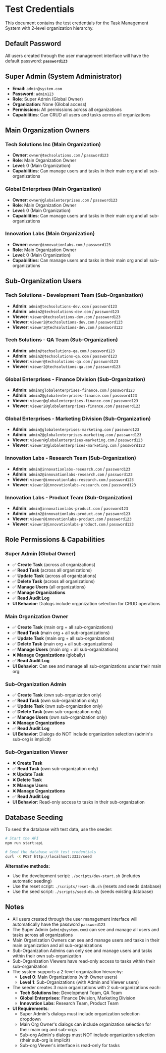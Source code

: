 # Test Credentials

This document contains the test credentials for the Task Management System with 2-level organization hierarchy.

## Default Password
All users created through the user management interface will have the default password: **`password123`**

## Super Admin (System Administrator)
- **Email**: `admin@system.com`
- **Password**: `admin123`
- **Role**: Super Admin (Global Owner)
- **Organization**: None (Global access)
- **Permissions**: All permissions across all organizations
- **Capabilities**: Can CRUD all users and tasks across all organizations

## Main Organization Owners

### Tech Solutions Inc (Main Organization)
- **Owner**: `owner@techsolutions.com` / `password123`
- **Role**: Main Organization Owner
- **Level**: 0 (Main Organization)
- **Capabilities**: Can manage users and tasks in their main org and all sub-organizations

### Global Enterprises (Main Organization)
- **Owner**: `owner@globalenterprises.com` / `password123`
- **Role**: Main Organization Owner
- **Level**: 0 (Main Organization)
- **Capabilities**: Can manage users and tasks in their main org and all sub-organizations

### Innovation Labs (Main Organization)
- **Owner**: `owner@innovationlabs.com` / `password123`
- **Role**: Main Organization Owner
- **Level**: 0 (Main Organization)
- **Capabilities**: Can manage users and tasks in their main org and all sub-organizations

## Sub-Organization Users

### Tech Solutions - Development Team (Sub-Organization)
- **Admin**: `admin@techsolutions-dev.com` / `password123`
- **Admin**: `admin2@techsolutions-dev.com` / `password123`
- **Viewer**: `viewer@techsolutions-dev.com` / `password123`
- **Viewer**: `viewer2@techsolutions-dev.com` / `password123`
- **Viewer**: `viewer3@techsolutions-dev.com` / `password123`

### Tech Solutions - QA Team (Sub-Organization)
- **Admin**: `admin@techsolutions-qa.com` / `password123`
- **Admin**: `admin2@techsolutions-qa.com` / `password123`
- **Viewer**: `viewer@techsolutions-qa.com` / `password123`
- **Viewer**: `viewer2@techsolutions-qa.com` / `password123`

### Global Enterprises - Finance Division (Sub-Organization)
- **Admin**: `admin@globalenterprises-finance.com` / `password123`
- **Admin**: `admin2@globalenterprises-finance.com` / `password123`
- **Viewer**: `viewer@globalenterprises-finance.com` / `password123`
- **Viewer**: `viewer2@globalenterprises-finance.com` / `password123`

### Global Enterprises - Marketing Division (Sub-Organization)
- **Admin**: `admin@globalenterprises-marketing.com` / `password123`
- **Admin**: `admin2@globalenterprises-marketing.com` / `password123`
- **Viewer**: `viewer@globalenterprises-marketing.com` / `password123`
- **Viewer**: `viewer2@globalenterprises-marketing.com` / `password123`

### Innovation Labs - Research Team (Sub-Organization)
- **Admin**: `admin@innovationlabs-research.com` / `password123`
- **Admin**: `admin2@innovationlabs-research.com` / `password123`
- **Viewer**: `viewer@innovationlabs-research.com` / `password123`
- **Viewer**: `viewer2@innovationlabs-research.com` / `password123`

### Innovation Labs - Product Team (Sub-Organization)
- **Admin**: `admin@innovationlabs-product.com` / `password123`
- **Admin**: `admin2@innovationlabs-product.com` / `password123`
- **Viewer**: `viewer@innovationlabs-product.com` / `password123`
- **Viewer**: `viewer2@innovationlabs-product.com` / `password123`

## Role Permissions & Capabilities

### Super Admin (Global Owner)
- ✅ **Create Task** (across all organizations)
- ✅ **Read Task** (across all organizations)
- ✅ **Update Task** (across all organizations)
- ✅ **Delete Task** (across all organizations)
- ✅ **Manage Users** (all organizations)
- ✅ **Manage Organizations**
- ✅ **Read Audit Log**
- **UI Behavior**: Dialogs include organization selection for CRUD operations

### Main Organization Owner
- ✅ **Create Task** (main org + all sub-organizations)
- ✅ **Read Task** (main org + all sub-organizations)
- ✅ **Update Task** (main org + all sub-organizations)
- ✅ **Delete Task** (main org + all sub-organizations)
- ✅ **Manage Users** (main org + all sub-organizations)
- ❌ **Manage Organizations** (globally)
- ✅ **Read Audit Log**
- **UI Behavior**: Can see and manage all sub-organizations under their main org

### Sub-Organization Admin
- ✅ **Create Task** (own sub-organization only)
- ✅ **Read Task** (own sub-organization only)
- ✅ **Update Task** (own sub-organization only)
- ✅ **Delete Task** (own sub-organization only)
- ✅ **Manage Users** (own sub-organization only)
- ❌ **Manage Organizations**
- ✅ **Read Audit Log**
- **UI Behavior**: Dialogs do NOT include organization selection (admin's sub-org is implicit)

### Sub-Organization Viewer
- ❌ **Create Task**
- ✅ **Read Task** (own sub-organization only)
- ❌ **Update Task**
- ❌ **Delete Task**
- ❌ **Manage Users**
- ❌ **Manage Organizations**
- ✅ **Read Audit Log**
- **UI Behavior**: Read-only access to tasks in their sub-organization

## Database Seeding

To seed the database with test data, use the seeder:

```bash
# Start the API
npm run start:api

# Seed the database with test credentials
curl -X POST http://localhost:3333/seed
```

**Alternative methods:**
- Use the development script: `./scripts/dev-start.sh` (includes automatic seeding)
- Use the reset script: `./scripts/reset-db.sh` (resets and seeds database)
- Use the seed script: `./scripts/seed-db.sh` (seeds existing database)

## Notes

- All users created through the user management interface will automatically have the password `password123`
- The Super Admin (`admin@system.com`) can see and manage all users and tasks across all organizations
- Main Organization Owners can see and manage users and tasks in their main organization and all sub-organizations
- Sub-Organization Admins can only see and manage users and tasks within their own sub-organization
- Sub-Organization Viewers have read-only access to tasks within their sub-organization
- The system supports a 2-level organization hierarchy:
  - **Level 0**: Main Organizations (with Owner users)
  - **Level 1**: Sub-Organizations (with Admin and Viewer users)
- The seeder creates 3 main organizations with 2 sub-organizations each:
  - **Tech Solutions Inc**: Development Team, QA Team
  - **Global Enterprises**: Finance Division, Marketing Division
  - **Innovation Labs**: Research Team, Product Team
- **UI Requirements**:
  - Super Admin's dialogs must include organization selection dropdown
  - Main Org Owner's dialogs can include organization selection for their main org and sub-orgs
  - Sub-org Admin's dialogs must NOT include organization selection (their sub-org is implicit)
  - Sub-org Viewer's interface is read-only for tasks
